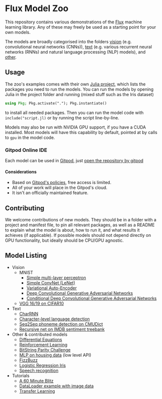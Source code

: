 # Flux Model Zoo

This repository contains various demonstrations of the [Flux](http://fluxml.github.io/) machine learning library. Any of these may freely be used as a starting point for your own models.

The models are broadly categorised into the folders [vision](/vision) (e.g. convolutional neural networks (CNNs)), [text](/text) (e.g. various recurrent neural networks (RNNs) and natural language processing (NLP) models), and [other](/contrib/other).

## Usage

The zoo's examples comes with their own [Julia project](https://julialang.github.io/Pkg.jl/dev/environments/#Using-someone-else's-project), which lists the packages you need to run the models. You can run the models by opening Julia in the project folder and running
(mixed stuff such as the Iris dataset)

```julia
using Pkg; Pkg.activate("."); Pkg.instantiate()
```

to install all needed packages. Then you can run the model code with `include("script.jl)` or by running the script line-by-line.

Models may also be run with NVIDIA GPU support, if you have a CUDA installed. Most models will have this capability by default, pointed at by calls to `gpu` in the model code.

### Gitpod Online IDE

Each model can be used in [Gitpod](https://www.gitpod.io/), just [open the repository by gitpod](https://gitpod.io/#https://github.com/FluxML/model-zoo)

#### Considerations

* Based on [Gitpod's policies](https://www.gitpod.io/pricing/), free access is limited.
* All of your work will place in the Gitpod's cloud.
* It isn't an officially maintained feature.

## Contributing

We welcome contributions of new models. They should be in a folder with a project and manifest file, to pin all relevant packages, as well as a README to explain what the model is about, how to run it, and what results it achieves (if applicable). If possible models should not depend directly on GPU functionality, but ideally should be CPU/GPU agnostic.

## Model Listing

* Vision
  * MNIST
    * [Simple multi-layer perceptron](vision/mlp_mnist/)
    * [Simple ConvNet (LeNet)](vision/conv_mnist/)
    * [Variational Auto-Encoder](vision/vae_mnist/)
    * [Deep Convolutional Generative Adversarial Networks](vision/dcgan_mnist/)
    * [Conditional Deep Convolutional Generative Adversarial Networks](vision/cdcgan_mnist/)
  * [VGG 16/19 on CIFAR10](vision/vgg_cifar10)
* Text
  * [CharRNN](text/char-rnn)
  * [Character-level language detection](text/lang-detection)
  * [Seq2Seq phoneme detection on CMUDict](text/phonemes)
  * [Recursive net on IMDB sentiment treebank](text/treebank)
* Other & contributed models
  * [Differential Equations](https://diffeqflux.sciml.ai/dev)
  * [Reinforcement Learning](https://github.com/JuliaReinforcementLearning/ReinforcementLearningZoo.jl)
  * [BitString Parity Challenge](other/bitstring-parity)
  * [MLP on housing data](other/housing/) (low level API)
  * [FizzBuzz](other/fizzbuzz/)
  * [Logistic Regression Iris](other/iris/)
  * [Speech recognition](contrib/audio/speech-blstm)
* Tutorials
  * [A 60 Minute Blitz](tutorials/60-minute-blitz/)
  * [DataLoader example with image data](tutorials/dataloader)
  * [Transfer Learning](tutorials/transfer_learning/)
